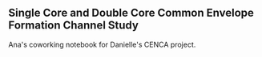 ## Single Core and Double Core Common Envelope Formation Channel Study

Ana's coworking notebook for Danielle's CENCA project.
